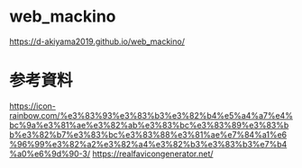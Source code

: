 # web_mackino

https://d-akiyama2019.github.io/web_mackino/

# 参考資料

https://icon-rainbow.com/%e3%83%93%e3%83%b3%e3%82%b4%e5%a4%a7%e4%bc%9a%e3%81%ae%e3%82%ab%e3%83%bc%e3%83%89%e3%83%bb%e3%82%b7%e3%83%bc%e3%83%88%e3%81%ae%e7%84%a1%e6%96%99%e3%82%a2%e3%82%a4%e3%82%b3%e3%83%b3%e7%b4%a0%e6%9d%90-3/
https://realfavicongenerator.net/
